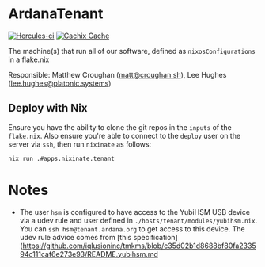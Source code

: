 # ArdanaTenant
[![Hercules-ci][Herc badge]][Herc link]
[![Cachix Cache][Cachix badge]][Cachix link]

[Herc badge]: https://img.shields.io/badge/ci--by--hercules-green.svg
[Herc link]: https://hercules-ci.com/github/ArdanaLabs/ArdanaTenant
[Cachix badge]: https://img.shields.io/badge/cachix-private_ArdanaLabs-blue.svg
[Cachix link]: https://private-ardanalabs.cachix.org

The machine(s) that run all of our software, defined as `nixosConfigurations` in a flake.nix

Responsible: Matthew Croughan (matt@croughan.sh), Lee Hughes (lee.hughes@platonic.systems)

## Deploy with Nix

Ensure you have the ability to clone the git repos in the `inputs` of the
`flake.nix`. Also ensure you're able to connect to the `deploy` user on the
server via `ssh`, then run `nixinate` as follows:

```
nix run .#apps.nixinate.tenant
```

# Notes

- The user `hsm` is configured to have access to the YubiHSM USB device via a
  udev rule and user defined in `./hosts/tenant/modules/yubihsm.nix`. You can
  `ssh hsm@tenant.ardana.org` to get access to this device. The udev rule advice
  comes from [this specification](https://github.com/iqlusioninc/tmkms/blob/c35d02b1d8688bf80fa233594c111caf6e273e93/README.yubihsm.md

